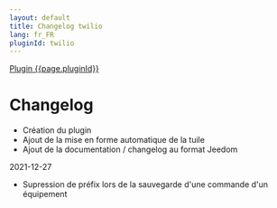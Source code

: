 ```yaml
---
layout: default
title: Changelog twilio
lang: fr_FR
pluginId: twilio
---
```


<div id="title">
<a href="../../../{{site.baseurl}}/{{page.pluginId}}/{{page.lang}}">Plugin {{page.pluginId}}</a>
</div>

Changelog
===
- Création du plugin
- Ajout de la mise en forme automatique de la tuile
- Ajout de la documentation / changelog au format Jeedom

2021-12-27
- Supression de préfix lors de la sauvegarde d'une commande d'un équipement